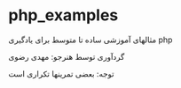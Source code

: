 # php_examples
مثالهای آموزشی ساده تا متوسط برای یادگیری php

گردآوری توسط هنرجو: مهدی رضوی

توجه: بعضی تمرینها تکراری است

